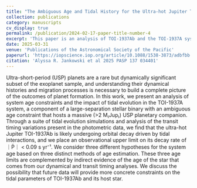 ```yaml
---
title: "The Ambiguous Age and Tidal History for the Ultra-hot Jupiter TOI-1937Ab"
collection: publications
category: manuscripts
cv_display: true
permalink: /publication/2024-02-17-paper-title-number-4
excerpt: 'This paper is an analysis of TOI-1937Ab and the TOI-1937A system.'
date: 2025-03-31
venue: 'Publications of the Astronomical Society of the Pacific'
paperurl: 'https://iopscience.iop.org/article/10.1088/1538-3873/adbfbb'
citation: 'Alyssa R. Jankowski et al 2025 PASP 137 034401'
---
```


Ultra-short-period (USP) planets are a rare but dynamically significant subset of the exoplanet sample, and understanding their dynamical histories and migration processes is necessary to build a complete picture of the outcomes of planet formation. In this work, we present an analysis of system age constraints and the impact of tidal evolution in the TOI-1937A system, a component of a large-separation stellar binary with an ambiguous age constraint that hosts a massive (>2 M₍Jup₎) USP planetary companion. Through a suite of tidal evolution simulations and analysis of the transit timing variations present in the photometric data, we find that the ultra-hot Jupiter TOI-1937Ab is likely undergoing orbital decay driven by tidal interactions, and we place an observational upper limit on its decay rate of ｜Ṗ｜ < 0.09 s yr⁻¹. We consider three different hypotheses for the system age based on three distinct methods of age estimation. These three age limits are complemented by indirect evidence of the age of the star that comes from our dynamical and transit timing analyses. We discuss the possibility that future data will provide more concrete constraints on the tidal parameters of TOI-1937Ab and its host star.


